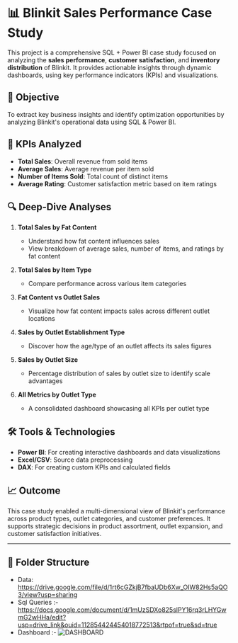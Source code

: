 
# 📊 Blinkit Sales Performance Case Study

This project is a comprehensive SQL + Power BI case study focused on analyzing the **sales performance**, **customer satisfaction**, and **inventory distribution** of Blinkit. It provides actionable insights through dynamic dashboards, using key performance indicators (KPIs) and visualizations.

## 🚀 Objective
To extract key business insights and identify optimization opportunities by analyzing Blinkit's operational data using  SQL & Power BI.

## 📌 KPIs Analyzed
- **Total Sales**: Overall revenue from sold items
- **Average Sales**: Average revenue per item sold
- **Number of Items Sold**: Total count of distinct items
- **Average Rating**: Customer satisfaction metric based on item ratings

## 🔍 Deep-Dive Analyses
1. **Total Sales by Fat Content**  
   - Understand how fat content influences sales  
   - View breakdown of average sales, number of items, and ratings by fat content

2. **Total Sales by Item Type**  
   - Compare performance across various item categories

3. **Fat Content vs Outlet Sales**  
   - Visualize how fat content impacts sales across different outlet locations

4. **Sales by Outlet Establishment Type**  
   - Discover how the age/type of an outlet affects its sales figures

5. **Sales by Outlet Size**  
   - Percentage distribution of sales by outlet size to identify scale advantages

6. **All Metrics by Outlet Type**  
   - A consolidated dashboard showcasing all KPIs per outlet type

## 🛠️ Tools & Technologies
- **Power BI**: For creating interactive dashboards and data visualizations
- **Excel/CSV**: Source data preprocessing
- **DAX**: For creating custom KPIs and calculated fields

## 📈 Outcome
This case study enabled a multi-dimensional view of Blinkit's performance across product types, outlet categories, and customer preferences. It supports strategic decisions in product assortment, outlet expansion, and customer satisfaction initiatives.

---

## 📂 Folder Structure
- Data: https://drive.google.com/file/d/1rt6cGZkjB7fbaUDb6Xw_OIW82Hs5aQO3/view?usp=sharing
- Sql Queries :- https://docs.google.com/document/d/1mUzSDXo825slPY16rq3rLHYGwmG2wHHa/edit?usp=drive_link&ouid=112854424454018772513&rtpof=true&sd=true
- Dashboard :- ![DASHBOARD](https://github.com/user-attachments/assets/83ff54b0-e507-4b55-8e7c-8ce7d397ad62)

